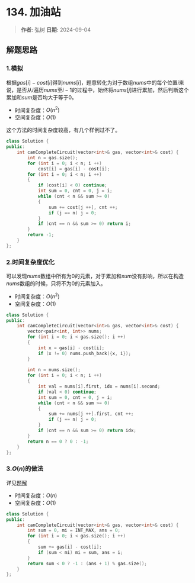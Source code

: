 # 134. 加油站

> **作者:** 弘树
> **日期:** 2024-09-04

## 解题思路
### 1.模拟

根据$gas[i] - cost[i]$得到$nums[i]$，题意转化为对于数组$nums$中的每个位置$i$来说，是否从$i$遍历$nums$至$i-1$的过程中，始终将$nums[j]$进行累加，然后判断这个累加和$sum$是否均大于等于0。

- 时间复杂度：$O(n^2)$
- 空间复杂度：$O(1)$

这个方法的时间复杂度较高，有几个样例过不了。

```C++
class Solution {
public:
    int canCompleteCircuit(vector<int>& gas, vector<int>& cost) {
        int n = gas.size();
        for (int i = 0; i < n; i ++)
            cost[i] = gas[i] - cost[i];
        for (int i = 0; i < n; i ++)
        {
            if (cost[i] < 0) continue;
            int sum = 0, cnt = 0, j = i;
            while (cnt < n && sum >= 0)
            {
                sum += cost[j ++], cnt ++;
                if (j == n) j = 0;
            }
            if (cnt == n && sum >= 0) return i;
        }
        return -1;
    }
};
```

### 2.时间复杂度优化

可以发现$nums$数组中所有为0的元素，对于累加和$sum$没有影响，所以在构造$nums$数组的时候，只将不为0的元素加入。

- 时间复杂度：$O(n^2)$
- 空间复杂度：$O(1)$

```C++
class Solution {
public:
    int canCompleteCircuit(vector<int>& gas, vector<int>& cost) {
        vector<pair<int, int>> nums;
        for (int i = 0; i < gas.size(); i ++)
        {
            int x = gas[i] - cost[i];
            if (x != 0) nums.push_back({x, i});
        }
        
        int n = nums.size();
        for (int i = 0; i < n; i ++)
        {
            int val = nums[i].first, idx = nums[i].second;
            if (val < 0) continue;
            int sum = 0, cnt = 0, j = i;
            while (cnt < n && sum >= 0)
            {
                sum += nums[j ++].first, cnt ++;
                if (j == n) j = 0;
            }
            if (cnt == n && sum >= 0) return idx;
        }
        return n == 0 ? 0 : -1;
    }
};
```

### 3.$O(n)$的做法

详见[题解](https://leetcode.cn/problems/gas-station/solutions/54278/shi-yong-tu-de-si-xiang-fen-xi-gai-wen-ti-by-cyayc)

- 时间复杂度：$O(n)$
- 空间复杂度：$O(1)$

```C++
class Solution {
public:
    int canCompleteCircuit(vector<int>& gas, vector<int>& cost) {
        int sum = 0, mi = INT_MAX, ans = 0;
        for (int i = 0; i < gas.size(); i ++)
        {
            sum += gas[i] - cost[i];
            if (sum < mi) mi = sum, ans = i;
        }
        return sum < 0 ? -1 : (ans + 1) % gas.size();
    }
};
```